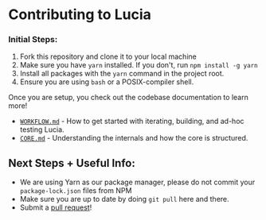 # Contributing to Lucia

### Initial Steps:

1. Fork this repository and clone it to your local machine
2. Make sure you have `yarn` installed. If you don't, run `npm install -g yarn`
3. Install all packages with the `yarn` command in the project root.
4. Ensure you are using `bash` or a POSIX-compiler shell.

Once you are setup, you check out the codebase documentation to learn more!

- [`WORKFLOW.md`](../codebase/WORKFLOW.md) - How to get started with iterating, building, and ad-hoc testing Lucia.
- [`CORE.md`](../codebase/CORE.md) - Understanding the internals and how the core is structured.

## Next Steps + Useful Info:

- We are using Yarn as our package manager, please do not commit your `package-lock.json` files from NPM
- Make sure you are up to date by doing `git pull` here and there.
- Submit a [pull request](https://github.com/aidenybai/lucia/pulls)!

